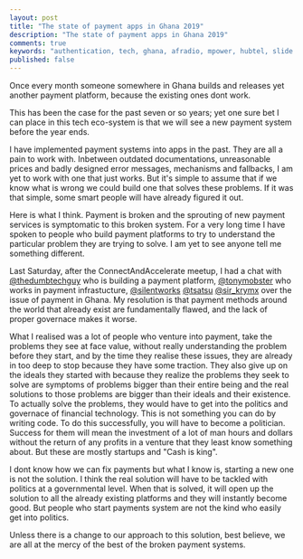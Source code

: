 ```yaml
---
layout: post
title: "The state of payment apps in Ghana 2019"
description: "The state of payment apps in Ghana 2019"
comments: true
keywords: "authentication, tech, ghana, afradio, mpower, hubtel, slide pay,"
published: false
---
```




Once every month someone somewhere in Ghana builds and releases yet another payment platform, because the existing ones dont work.

This has been the case for the past seven or so years; yet one sure bet I can place in this tech eco-system is that we will see a new payment system before the year ends. 

I have implemented payment systems into apps in the past. They are all a pain to work with. Inbetween outdated documentations, unreasonable prices and badly designed error messages, mechanisms and fallbacks, I am yet to work with one that just works. But it's simple to assume that if we know what is wrong we could build one that solves these problems. If it was that simple, some smart people will have already figured it out. 

Here is what I think. Payment is broken and the sprouting of new payment services is symptomatic to this broken system. For a very long time I have spoken to people who build payment platforms to try to understand the particular problem they are trying to solve. I am yet to see anyone tell me something different. 

Last Saturday, after the ConnectAndAccelerate meetup, I had a chat with [@thedumbtechguy](https://twitter.com/TheDumbTechGuy?s=17) who is building a payment platform, [@tonymobster](https://twitter.com/tony_mobster) who works in payment infrastucture, [@silentworks](https://twitter.com/silentworks) [@tsatsu](https://twitter.com/tsa_tsu?s=17) [@sir_krymx](https://twitter.com/sir_krymx) over the issue of payment in Ghana. My resolution is that payment methods around the world that already exist are fundamentally flawed, and the lack of proper governace makes it worse. 

What I realised was a lot of people who venture into payment, take the problems they see at face value, without really understanding the problem before they start, and by the time they realise these issues, they are already in too deep to stop because they have some traction. They also give up on the ideals they started with because they realize the problems they seek to solve are symptoms of problems bigger than their entire being and the real solutions to those problems are bigger than their ideals and their existence. To actually solve the problems, they would have to get into the politics and governace of financial technology. This is not something you can do by writing code. To do this successfully, you will have to become a politician. Success for them will mean the investment of a lot of man hours and dollars without the return of any profits in a venture that they least know something about. But these are mostly startups and "Cash is king".

I dont know how we can fix payments but what I know is, starting a new one is not the solution. I think the real solution will have to be tackled with politics at a governmental level. When that is solved, it will open up the solution to all the already existing platforms and they will instantly become good. But people who start payments system are not the kind who easily get into politics. 

Unless there is a change to our approach to this solution, best believe, we are all at the mercy of the best of the broken payment systems. 

